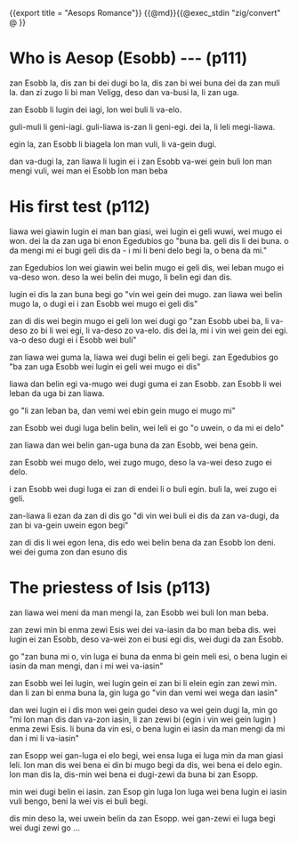 {{export title = "Aesops Romance"}}
{{@md}}{{@exec_stdin "zig/convert" @ }}

# Who is Aesop (Esobb) --- (p111)

zan Esobb la, dis zan bi dei dugi bo la, dis zan bi wei buna dei da zan muli la. dan zi zugo li bi man Veligg, deso dan va-busi la, li zan uga.

zan Esobb li lugin dei iagi, lon wei buli li va-elo. 

guli-muli li geni-iagi. guli-liawa is-zan li geni-egi. dei la, li leli megi-liawa.

egin la, zan Esobb li biagela lon man vuli, li va-gein dugi.

dan va-dugi la, zan liawa li lugin ei i zan Esobb va-wei gein buli lon man mengi vuli, wei man ei Esobb lon man beba

# His first test (p112)

liawa wei giawin lugin ei man ban giasi, wei lugin ei geli wuwi, wei mugo ei won. dei la da zan uga bi enon Egedubios go "buna ba. geli dis li dei buna. o da mengi mi ei bugi geli dis da - i mi li beni delo begi la, o bena da mi."

zan Egedubios lon wei giawin wei belin mugo ei geli dis, wei leban mugo ei va-deso won. deso la wei belin dei mugo, li belin egi dan dis.

lugin ei dis la zan buna begi go "vin wei gein dei mugo. zan liawa wei belin mugo la, o dugi ei i zan Esobb wei mugo ei geli dis"

zan di dis wei begin mugo ei geli lon wei dugi go "zan Esobb ubei ba, li va-deso zo bi li wei egi, li va-deso zo va-elo. dis dei la, mi i vin wei gein dei egi. va-o deso dugi ei i Esobb wei buli"

zan liawa wei guma la, liawa wei dugi belin ei geli begi. zan Egedubios go "ba zan uga Esobb wei lugin ei geli wei mugo ei dis"

liawa dan belin egi va-mugo wei dugi guma ei zan Esobb. zan Esobb li wei leban da uga bi zan liawa.

go "li zan leban ba, dan vemi wei ebin gein mugo ei mugo mi"

zan Esobb wei dugi luga belin belin, wei leli ei go "o uwein, o da mi ei delo"

zan liawa dan wei belin gan-uga buna da zan Esobb, wei bena gein.

zan Esobb wei mugo delo, wei zugo mugo, deso la va-wei deso zugo ei delo.

i zan Esobb wei dugi luga ei zan di endei li o buli egin. buli la, wei zugo ei geli.

zan-liawa li ezan da zan di dis go "di vin wei buli ei dis da zan va-dugi, da zan bi va-gein uwein egon begi"

zan di dis li wei egon lena, dis edo wei belin bena da zan Esobb lon deni. wei dei guma zon dan esuno dis

# The priestess of Isis (p113)

zan liawa wei meni da man mengi la, zan Esobb wei buli lon man beba.

zan zewi min bi enma zewi Esis wei dei va-iasin da bo man beba dis. wei lugin ei zan Esobb, deso va-wei zon ei busi egi dis, wei dugi da zan Esobb.

go "zan buna mi o, vin luga ei buna da enma bi gein meli esi, o bena lugin ei iasin da man mengi, dan i mi wei va-iasin"

zan Esobb wei lei lugin, wei lugin gein ei zan bi li elein egin zan zewi min.  dan li zan bi enma buna la, gin luga go "vin dan vemi wei wega dan iasin"

dan wei lugin ei i dis mon wei gein gudei deso va wei gein dugi la, min go "mi lon man dis dan va-zon iasin, li zan zewi bi (egin i vin wei gein lugin ) enma zewi Esis. li buna da vin esi, o bena lugin ei iasin da man mengi da mi dan i mi li va-iasin"

zan Esopp wei gan-luga ei elo begi, wei ensa luga ei luga min da man giasi leli. lon man dis wei bena ei din bi mugo begi da dis, wei bena ei delo egin. lon man dis la, dis-min wei bena ei dugi-zewi da buna bi zan Esopp.

min wei dugi belin ei iasin.  zan Esop gin luga lon luga wei bena lugin ei iasin vuli bengo, beni la wei vis ei buli begi.

dis min deso la, wei uwein belin da zan Esopp. wei gan-zewi ei luga begi wei dugi zewi go ...
